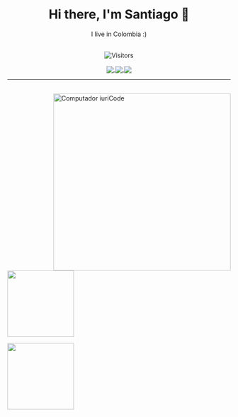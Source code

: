 <h1 align="center">
  Hi there, I'm Santiago 👋
</h1>

<p align="center">
  I live in Colombia :)
</p>

<p align="center">
  <br>
  <img 
    src="https://komarev.com/ghpvc/?username=SantiagoBarbosaNieto&style=for-the-badge&label=visitors&color=1C1C1C"
    alt="Visitors"
  />
</p>



<p align="center">
  <a href="https://www.instagram.com/todo/"  target="_blank">
    <img
      align="center"
      src="https://img.shields.io/badge/Instagram-1C1C1C?style=for-the-badge&logo=instagram&logoColor=00FFFF"
    />
  </a>
  <a href="https://www.linkedin.com/in/todo/"  target="_blank">
    <img
         align="center"
         src="https://img.shields.io/badge/LinkedIn-1C1C1C?style=for-the-badge&logo=linkedin&logoColor=00FFFF"
  </a>
  <a href="mailto:santiagobarbosa.nieto@gmail.com" target="_blank">
    <img
      align="center"
      src="https://img.shields.io/badge/Mail-1C1C1C?style=for-the-badge&logo=gmail&logoColor=00FFFF"
    />
  </a>
</p>

---
  
<br>
<img src="https://raw.githubusercontent.com/MicaelliMedeiros/micaellimedeiros/master/image/computer-illustration.png" min-width="400px" max-width="400px" width="400px" align="right" alt="Computador iuriCode">


<!---
<p>
  <img
    src="https://img.shields.io/badge/Dart-1C1C1C?style=for-the-badge&logo=dart&logoColor=00FFFF"
    alt="Dart"
  />&nbsp;
  <img
    src="https://img.shields.io/badge/Flutter-1C1C1C?style=for-the-badge&logo=flutter&logoColor=00FFFF"
    alt="Flutter"
  />&nbsp;
  <img
    src="https://img.shields.io/badge/Swift-1C1C1C?style=for-the-badge&logo=swift&logoColor=00FFFF"
    alt="Swift"
  />&nbsp;
  <img
    src="https://img.shields.io/badge/Kotlin-1C1C1C?style=for-the-badge&logo=kotlin&logoColor=00FFFF"
    alt="Kotlin"
  />&nbsp;
  <img
    src="https://img.shields.io/badge/JavaScript-1C1C1C?style=for-the-badge&logo=javascript&logoColor=00FFFF"
    alt="JavaScript"
  />&nbsp;
  <img
    src="https://img.shields.io/badge/Linux-1C1C1C?style=for-the-badge&logo=linux&logoColor=00FFFF"
    alt="Linux"
  />&nbsp;
</p>
-->

<p>
  <a href="https://github.com/SantiagoBarbosaNieto">
    <img
      align="center"
      height="150em"
      src="https://github-readme-stats.vercel.app/api?username=SantiagoBarbosaNieto&show_icons=true&include_all_commits=true&count_private=true&theme=tokyonight"
    />
  </a>
</p>

<p>
  <a href="https://github.com/SantiagoBarbosaNieto">
    <img
      align="center"
      height="150em"
      src="https://github-readme-stats.vercel.app/api/top-langs/?username=SantiagoBarbosaNieto&show_icons=true&include_all_commits=true&count_private=true&layout=compact&theme=tokyonight"
    />
  </a>
</p>
